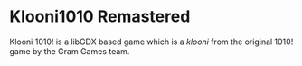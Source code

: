 # Klooni1010 Remastered
 Klooni 1010! is a libGDX based game which is a *klooni* from the original 1010! game by the Gram Games team.
